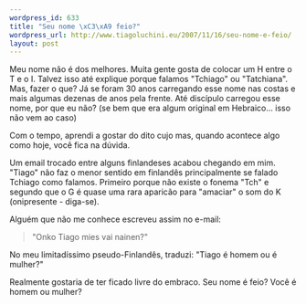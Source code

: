 ```yaml
--- 
wordpress_id: 633
title: "Seu nome \xC3\xA9 feio?"
wordpress_url: http://www.tiagoluchini.eu/2007/11/16/seu-nome-e-feio/
layout: post
---
```

Meu nome não é dos melhores. Muita gente gosta de colocar um H entre o T e o I. Talvez isso até explique porque falamos "Tchiago" ou "Tatchiana". Mas, fazer o que? Já se foram 30 anos carregando esse nome nas costas e mais algumas dezenas de anos pela frente. Até discípulo carregou esse nome, por que eu não? (se bem que era algum original em Hebraico... isso não vem ao caso)

Com o tempo, aprendi a gostar do dito cujo mas, quando acontece algo como hoje, você fica na dúvida.

Um email trocado entre alguns finlandeses acabou chegando em mim. "Tiago" não faz o menor sentido em finlandês principalmente se falado Tchiago como falamos. Primeiro porque não existe o fonema "Tch" e segundo que o G é quase uma rara aparicão para "amaciar" o som do K (onipresente - diga-se).

Alguém que não me conhece escreveu assim no e-mail:

> "Onko Tiago mies vai nainen?"

No meu limitadíssimo pseudo-Finlandês, traduzi: "Tiago é homem ou é mulher?"

Realmente gostaria de ter ficado livre do embraco. Seu nome é feio? Você é homem ou mulher?
